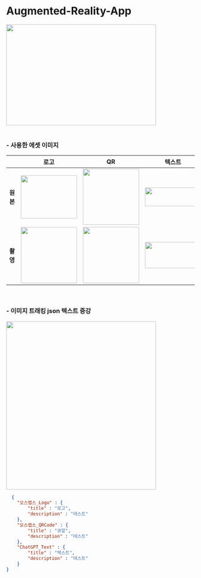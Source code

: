 # Augmented-Reality-App
<img src="https://github.com/ODDNERO/Augmented-Reality-App/assets/144796294/48ddf208-8f18-4172-b928-1973398f245e" width="400" height="270"/>
</br>
</br>

### - 사용한 에셋 이미지
||로고|QR|텍스트|
|:---:|:---:|:---:|:---:|
|**원본**|<img src="https://github.com/ODDNERO/Augmented-Reality-App/assets/144796294/84b72ee2-857d-4ae5-a774-98a08dc6ee87" width="150" height="115"/>|<img src="https://github.com/ODDNERO/Augmented-Reality-App/assets/144796294/732a1a89-037a-4e83-b655-57f8690c7465" width="150" height="150"/>|<img src="https://github.com/ODDNERO/Augmented-Reality-App/assets/144796294/f273f1c7-5b35-4a3e-8c44-27367ccaf3b7" width="150" height="50"/>
|**촬영**|<img src="https://github.com/ODDNERO/Augmented-Reality-App/assets/144796294/e82dba96-4668-44d1-8be6-82608d13485b" width="150" height="150"/>|<img src="https://github.com/ODDNERO/Augmented-Reality-App/assets/144796294/0a21979c-057e-496f-9e90-c7c7df86d35b" width="150" height="150"/>|<img src="https://github.com/ODDNERO/Augmented-Reality-App/assets/144796294/4f65dfff-dedb-47f5-b90d-7d89473faf0f" width="150" height="70"/>

</br>

### - 이미지 트래킹 json 텍스트 증강

<img src="https://github.com/ODDNERO/Augmented-Reality-App/assets/144796294/c694fb37-f103-42cd-8a7d-056cef281297" width="400" height="450"/>

```json
  {
    "오스랩스_Logo" : {
        "title" : "로고",
        "description" : "테스트"
    },
    "오스랩스_QRCode" : {
        "title" : "큐알",
        "description" : "테스트"
    },
    "ChatGPT_Text" : {
        "title" : "텍스트",
        "description" : "테스트"
    }
}
```
</br>
